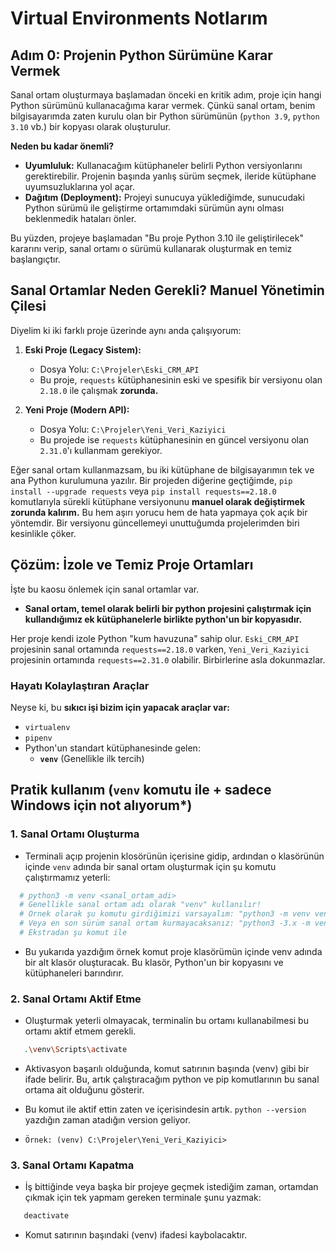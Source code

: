 # Virtual Environments Notlarım

## Adım 0: Projenin Python Sürümüne Karar Vermek

Sanal ortam oluşturmaya başlamadan önceki en kritik adım, proje için hangi Python sürümünü kullanacağıma karar vermek. Çünkü sanal ortam, benim bilgisayarımda zaten kurulu olan bir Python sürümünün (`python 3.9`, `python 3.10` vb.) bir kopyası olarak oluşturulur.

**Neden bu kadar önemli?**
- **Uyumluluk:** Kullanacağım kütüphaneler belirli Python versiyonlarını gerektirebilir. Projenin başında yanlış sürüm seçmek, ileride kütüphane uyumsuzluklarına yol açar.
- **Dağıtım (Deployment):** Projeyi sunucuya yüklediğimde, sunucudaki Python sürümü ile geliştirme ortamımdaki sürümün aynı olması beklenmedik hataları önler.

Bu yüzden, projeye başlamadan "Bu proje Python 3.10 ile geliştirilecek" kararını verip, sanal ortamı o sürümü kullanarak oluşturmak en temiz başlangıçtır.

## Sanal Ortamlar Neden Gerekli? Manuel Yönetimin Çilesi

Diyelim ki iki farklı proje üzerinde aynı anda çalışıyorum:

1.  **Eski Proje (Legacy Sistem):**
    * Dosya Yolu: `C:\Projeler\Eski_CRM_API`
    * Bu proje, `requests` kütüphanesinin eski ve spesifik bir versiyonu olan `2.18.0` ile çalışmak **zorunda.**

2.  **Yeni Proje (Modern API):**
    * Dosya Yolu: `C:\Projeler\Yeni_Veri_Kaziyici`
    * Bu projede ise `requests` kütüphanesinin en güncel versiyonu olan `2.31.0`'ı kullanmam gerekiyor.

Eğer sanal ortam kullanmazsam, bu iki kütüphane de bilgisayarımın tek ve ana Python kurulumuna yazılır. Bir projeden diğerine geçtiğimde, `pip install --upgrade requests` veya `pip install requests==2.18.0` komutlarıyla sürekli kütüphane versiyonunu **manuel olarak değiştirmek zorunda kalırım.** Bu hem aşırı yorucu hem de hata yapmaya çok açık bir yöntemdir. Bir versiyonu güncellemeyi unuttuğumda projelerimden biri kesinlikle çöker.

## Çözüm: İzole ve Temiz Proje Ortamları

İşte bu kaosu önlemek için sanal ortamlar var.

-   **Sanal ortam, temel olarak belirli bir python projesini çalıştırmak için kullandığımız ek kütüphanelerle birlikte python'un bir kopyasıdır.**

Her proje kendi izole Python "kum havuzuna" sahip olur. `Eski_CRM_API` projesinin sanal ortamında `requests==2.18.0` varken, `Yeni_Veri_Kaziyici` projesinin ortamında `requests==2.31.0` olabilir. Birbirlerine asla dokunmazlar.

### Hayatı Kolaylaştıran Araçlar

Neyse ki, bu **sıkıcı işi bizim için yapacak araçlar var:**
-   `virtualenv`
-   `pipenv`
-   Python'un standart kütüphanesinde gelen:
    -   **`venv`** (Genellikle ilk tercih)

## Pratik kullanım (**`venv`** komutu ile + sadece Windows için not alıyorum*)
### 1. Sanal Ortamı Oluşturma

- Terminali açıp projenin klosörünün içerisine gidip, ardından o klasörünün içinde `venv` adında bir sanal ortam oluşturmak için şu komutu çalıştırmamız yeterli:
```bash
  # python3 -m venv <sanal_ortam_adi>
  # Genellikle sanal ortam adı olarak "venv" kullanılır!
  # Ornek olarak şu komutu girdiğimizi varsayalım: "python3 -m venv venv"
  # Veya en son sürüm sanal ortam kurmayacaksanız: "python3 -3.x -m venv {folder_name}" bunu yazmanız yeterli  
  # Ekstradan şu komut ile 
```
- Bu yukarıda yazdığım örnek komut  proje klasörümün içinde venv adında bir alt klasör oluşturacak. Bu klasör, Python'un bir kopyasını ve kütüphaneleri barındırır.

### 2. Sanal Ortamı Aktif Etme

- Oluşturmak yeterli olmayacak, terminalin bu ortamı kullanabilmesi bu ortamı aktif etmem gerekli.
 ```bash 
    .\venv\Scripts\activate
 ```

- Aktivasyon başarılı olduğunda, komut satırının başında (venv) gibi bir ifade belirir. Bu, artık çalıştıracağım python ve pip komutlarının bu sanal ortama ait olduğunu gösterir.

- Bu komut ile aktif ettin zaten ve içerisindesin artık. `python --version` yazdığın zaman atadığın version geliyor. 
- `Örnek: (venv) C:\Projeler\Yeni_Veri_Kaziyici>`

### 3. Sanal Ortamı Kapatma 
- İş bittiğinde veya başka bir projeye geçmek istediğim zaman, ortamdan çıkmak için tek yapmam gereken terminale şunu yazmak:
 ```bash 
    deactivate
 ```

- Komut satırının başındaki (venv) ifadesi kaybolacaktır.